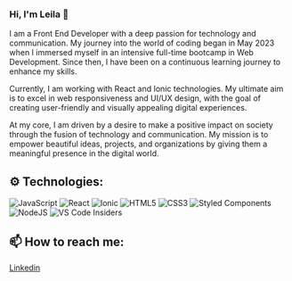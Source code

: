 ### Hi, I'm Leila 👋

I am a Front End Developer with a deep passion for technology and communication. My journey into the world of coding began in May 2023 when I immersed myself in an intensive full-time bootcamp in Web Development. Since then, I have been on a continuous learning journey to enhance my skills.

Currently, I am working with React and Ionic technologies. My ultimate aim is to excel in web responsiveness and UI/UX design, with the goal of creating user-friendly and visually appealing digital experiences.

At my core, I am driven by a desire to make a positive impact on society through the fusion of technology and communication. My mission is to empower beautiful ideas, projects, and organizations by giving them a meaningful presence in the digital world.

## ⚙️ Technologies:

![JavaScript](https://img.shields.io/badge/javascript-%23323330.svg?style=for-the-badge&logo=javascript&logoColor=%23F7DF1E) ![React](https://img.shields.io/badge/react-%2320232a.svg?style=for-the-badge&logo=react&logoColor=%2361DAFB) ![Ionic](https://img.shields.io/badge/Ionic-%233880FF.svg?style=for-the-badge&logo=Ionic&logoColor=white) ![HTML5](https://img.shields.io/badge/html5-%23E34F26.svg?style=for-the-badge&logo=html5&logoColor=white) ![CSS3](https://img.shields.io/badge/css3-%231572B6.svg?style=for-the-badge&logo=css3&logoColor=white) ![Styled Components](https://img.shields.io/badge/styled--components-DB7093?style=for-the-badge&logo=styled-components&logoColor=white) ![NodeJS](https://img.shields.io/badge/node.js-6DA55F?style=for-the-badge&logo=node.js&logoColor=white) ![VS Code Insiders](https://img.shields.io/badge/VS%20Code%20Insiders-35b393.svg?style=for-the-badge&logo=visual-studio-code&logoColor=white) 

## 📫 How to reach me:
[Linkedin](www.linkedin.com/in/leila-zitouni)

<!--
**leilaZ1111/leilaZ1111** is a ✨ _special_ ✨ repository because its `README.md` (this file) appears on your GitHub profile.

Here are some ideas to get you started:

- 🔭 I’m currently working on ...
- 🌱 I’m currently learning ...
- 👯 I’m looking to collaborate on ...
- 🤔 I’m looking for help with ...
- 💬 Ask me about ...
- 📫 How to reach me: ...
- 😄 Pronouns: ...
- ⚡ Fun fact: ...
-->
